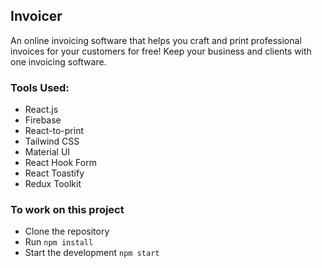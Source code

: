 ## Invoicer

An online invoicing software that helps you craft and print professional invoices for your customers for free! Keep your business and clients with one invoicing software.

### Tools Used:

- React.js
- Firebase
- React-to-print
- Tailwind CSS
- Material UI
- React Hook Form
- React Toastify
- Redux Toolkit

### To work on this project

- Clone the repository
- Run `npm install`
- Start the development `npm start`
